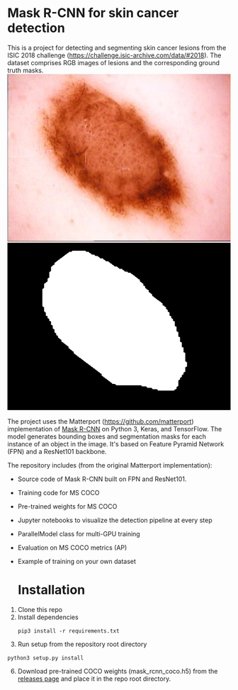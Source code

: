 # Mask R-CNN for skin cancer detection

This is a project for detecting and segmenting skin cancer lesions from the ISIC 2018 challenge (https://challenge.isic-archive.com/data/#2018). The dataset comprises RGB images of lesions and the corresponding ground truth masks.
![lesion_image](/assets/ISIC_0016714.jpg) ![lesion_segment_image](/assets/ISIC_0016714_segmentation.png) 

The project uses the Matterport (https://github.com/matterport) implementation of [Mask R-CNN](https://arxiv.org/abs/1703.06870) on Python 3, Keras, and TensorFlow. The model generates bounding boxes and segmentation masks for each instance of an object in the image. It's based on Feature Pyramid Network (FPN) and a ResNet101 backbone.


The repository includes (from the original Matterport implementation):
* Source code of Mask R-CNN built on FPN and ResNet101.
* Training code for MS COCO
* Pre-trained weights for MS COCO
* Jupyter notebooks to visualize the detection pipeline at every step
* ParallelModel class for multi-GPU training
* Evaluation on MS COCO metrics (AP)
* Example of training on your own dataset

  # Installation

1. Clone this repo
2. Install dependencies
   ```
   pip3 install -r requirements.txt
   ```
4. Run setup from the repository root directory
  ```
  python3 setup.py install
  ```
6. Download pre-trained COCO weights (mask_rcnn_coco.h5) from the [releases page](https://github.com/matterport/Mask_RCNN/releases) and place it in the repo root directory.


